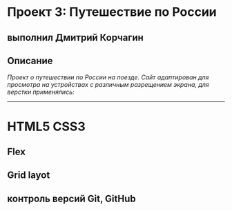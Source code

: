 # Проект 3: Путешествие по России

## выполнил Дмитрий Корчагин

## **Описание**

*Проект о путешествии по России на поезде.
Сайт адаптирован для просмотра на устройствах с различным разрещением экрана, для верстки применялись:*
___
# **HTML5 CSS3** 
## **Flex**
## **Grid layot**
## **контроль версий Git, GitHub**


